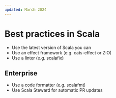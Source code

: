 ```yaml
---
updated: March 2024
---
```

# Best practices in Scala

- Use the latest version of Scala you can
- Use an effect framework (e.g. cats-effect or ZIO)
- Use a linter (e.g. scalafix)

## Enterprise

- Use a code formatter (e.g. scalafmt)
- Use Scala Steward for automatic PR updates
